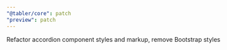 ```yaml
---
"@tabler/core": patch
"preview": patch
---
```


Refactor accordion component styles and markup, remove Bootstrap styles
